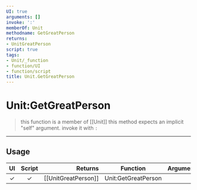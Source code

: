 ```yaml
---
UI: true
arguments: []
invoke: ':'
memberOf: Unit
methodname: GetGreatPerson
returns:
- UnitGreatPerson
script: true
tags:
- Unit/_function
- function/UI
- function/script
title: Unit.GetGreatPerson
---
```

# Unit:GetGreatPerson
> this function is a member of [[Unit]]
> this method expects an implicit "self" argument. invoke it with `:`
-----
## Usage
|  UI | Script | Returns | Function | Arguments |
|:---:|:------:|-------:|:--------:|:---------|
|✓|✓|[[UnitGreatPerson]]|Unit:GetGreatPerson||
